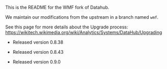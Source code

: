 This is the README for the WMF fork of Datahub.

We maintain our modifications from the upstream in a branch named `wmf`.

See this page for more details about the Upgrade process: https://wikitech.wikimedia.org/wiki/Analytics/Systems/DataHub/Upgrading

* Released version 0.8.38

* Released version 0.8.43

* Released version 0.9.0
